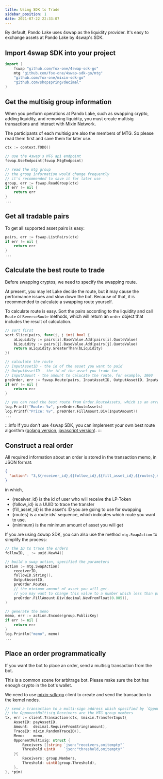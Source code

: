 ```yaml
---
title: Using SDK to Trade
sidebar_position: 1
date: 2021-07-22 22:33:07
---
```


By default, Pando Lake uses 4swap as the liquidity provider. It's easy to exchange assets at Pando Lake by 4swap's SDK.

## Import 4swap SDK into your project

```go
import (
	fswap "github.com/fox-one/4swap-sdk-go"
	mtg "github.com/fox-one/4swap-sdk-go/mtg"
	"github.com/fox-one/mixin-sdk-go"
	"github.com/shopspring/decimal"
)
```

## Get the multisig group information

When you perform operations at Pando Lake, such as swapping crypto, adding liquidity, and removing liquidity, you must create multisig transactions and interact with Mixin Network.

The participants of each multisig are also the members of MTG. So please read them first and save them for later use.

```go
ctx := context.TODO()

// use the 4swap's MTG api endpoint
fswap.UseEndpoint(fswap.MtgEndpoint)

// read the mtg group
// the group information would change frequently
// it's recommended to save it for later use
group, err := fswap.ReadGroup(ctx)
if err != nil {
	return err
}
...
```

## Get all tradable pairs

To get all supported asset pairs is easy:

```go
pairs, err := fswap.ListPairs(ctx)
if err != nil {
	return err
}
...
```

## Calculate the best route to trade

Before swapping cryptos, we need to specify the swapping route.

At present, you may let Lake decide the route, but it may cause the performance issues and slow down the bot. Because of that, it is recommended to calculate a swapping route yourself.

To calculate route is easy. Sort the pairs according to the liquidity and call `Route` or `ReverseRoute` methods, which will return an `order` object that includes the result of calculation.

```go
// sort first
sort.Slice(pairs, func(i, j int) bool {
	aLiquidity := pairs[i].BaseValue.Add(pairs[i].QuoteValue)
	bLiquidity := pairs[j].BaseValue.Add(pairs[j].QuoteValue)
	return aLiquidity.GreaterThan(bLiquidity)
})

// calculate the route
// InputAssetID - the id of the asset you want to paid
// OutputAssetID - the id of the asset you trade for
// InputAmount - the amount to calucate the route, for example, 1000
preOrder, err := fswap.Route(pairs, InputAssetID, OutputAssetID, InputAmount)
if err != nil {
	return err
}

// you can read the best route from Order.RouteAssets, which is an array of asset_id
log.Printf("Route: %v", preOrder.RouteAssets)
log.Printf("Price: %v", preOrder.FillAmount.Div(InputAmount))
...
```

:::info
If you don't use 4swap SDK, you can implement your own best route algorithm ([golang version](https://github.com/fox-one/4swap-sdk-go/blob/master/route.go), [javascript version](https://github.com/fox-one/4swap-web/blob/develop/src/utils/pair/route.ts)).
:::

## Construct a real order

All required information about an order is stored in the transaction memo, in JSON format:

```json
{
  "action": "3,${receiver_id},${follow_id},${fill_asset_id},${routes},${minimum}"
}
```

in which,

  - {receiver_id} is the id of user who will receive the LP-Token
  - {follow_id} is a UUID to trace the transfer
  - {fill_asset_id} is the asset's ID you are going to use for swapping
  - {routes} is a route ids' sequence, which indicates which route you want to use.
  - {minimum} is the minimum amount of asset you will get

If you are using 4swap SDK, you can also use the method `mtg.SwapAction` to simplify the process:

```go
// the ID to trace the orders
followID, _ := uuid.NewV4()

// build a swap action, specified the parameters
action := mtg.SwapAction(
	receiverID,
	followID.String(),
	OutputAssetID,
	preOrder.Routes,
	// the minimum amount of asset you will get.
	// you may want to change this value to a number which less than preOrder.FillAmount
	preOrder.FillAmount.Div(decimal.NewFromFloat(0.005)),
)

// generate the memo
memo, err := action.Encode(group.PublicKey)
if err != nil {
	return err
}
log.Println("memo", memo)
...

```

## Place an order programmatically

If you want the bot to place an order, send a multisig transaction from the bot.

This is a common scene for arbitrage bot. Please make sure the bot has enough crypto in the bot's wallet.

We need to use [mixin-sdk-go](https://github.com/fox-one/mixin-sdk-go) client to create and send the transaction to the kernel nodes.

```go
// send a transaction to a multi-sign address which specified by `OpponentMultisig`
// the OpponentMultisig.Receivers are the MTG group members
tx, err := client.Transaction(ctx, &mixin.TransferInput{
	AssetID: payAssetID,
	Amount:  decimal.RequireFromString(amount),
	TraceID: mixin.RandomTraceID(),
	Memo:    memo,
	OpponentMultisig: struct {
		Receivers []string `json:"receivers,omitempty"`
		Threshold uint8    `json:"threshold,omitempty"`
	}{
		Receivers: group.Members,
		Threshold: uint8(group.Threshold),
	},
}, *pin)
```
